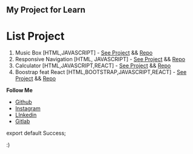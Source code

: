 ## My Project for Learn


# List Project

1. Music Box [HTML,JAVASCRIPT] - [See Project](https://dikako.github.io/MusicBox/) && [Repo](https://github.com/dikako/MusicBox) 
2. Responsive Navigation [HTML, JAVASCRIPT] - [See Project](https://dikako.github.io/Responsive-Navigation/) && [Repo](https://github.com/dikako/Responsive-Navigation)
3. Calculator [HTML,JAVASCRIPT,REACT] - [See Project](https://dikako.github.io/calc-js/) && [Repo](https://github.com/dikako/calc-js)
4. Boostrap feat React [HTML,BOOTSTRAP,JAVASCRIPT,REACT] - [See Project](-) && [Repo](https://github.com/dikako/boostrap-ft-React)

**Follow Me**

- [Github](https://github.com/dikako)
- [Instagram](https://www.instagram.com/dikako_ko/)
- [LInkedin](https://www.linkedin.com/in/fransiskus-andika-setiawan/)
- [Gitlab](https://gitlab.com/dikakoko)

export default Success;

:)
